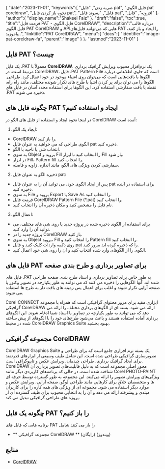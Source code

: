 {
   "date":"2023-11-01",
   "keywords":[
"ضربه زدن",
"فایل pat",
"فایل الگوی pat coreldraw",
"نحوه باز کردن فایل pat",
"فایل",
"پسوند فایل pat",
"افزونه",
"فایل"
]،
   "author":{
      "display_name":"Shakeel Faiz"
}،
   "draft":"false",
   "toc":true,
   "title":"فرمت فایل PAT - فایل الگوی CorelDRAW",
   "description":"درباره قالب فایل الگوی PAT CorelDRAW و APIهایی که می‌توانند فایل‌های PAT را ایجاد و باز کنند، بیاموزید.",
   "linktitle":"PAT CorelDRAW",
   "menu":{
      "docs":{
         "identifier":"image-pat-coreldraw-fa",
         "parent":"image"
}
}،
   "lastmod":"2023-11-01"
}

## فایل PAT چیست؟

یک فایل .PAT معمولاً با **CorelDRAW**، یک نرم‌افزار محبوب ویرایش گرافیک برداری مرتبط است. در CorelDRAW، فایل .PAT Pattern File است که حاوی اطلاعاتی درباره الگوها یا بافت‌هایی است که می‌توان روی اشیاء موجود در خود اعمال کرد. طراحی. الگوها را می توان برای پر کردن اشیا با طرح های تکرار شونده مختلف، مانند راه راه، نقطه یا بافت سفارشی استفاده کرد. این الگوها برای استفاده مجدد آسان در فایل های .PAT ذخیره می شوند.

## چگونه فایل های PAT ایجاد و استفاده کنیم؟

در اینجا نحوه ایجاد و استفاده از فایل های الگو در CorelDRAW آمده است:

1.  ایجاد یک الگو:
    
- CorelDRAW را باز کنید.
- الگوی طراحی که می خواهید به عنوان فایل pat ذخیره کنید.
- انتخاب شی یا ناحیه با الگو.
- به منوی Object بروید و Fill را انتخاب کنید تا ابزار Fill باز شود.
- در ابزار Fill، Pattern fill را انتخاب کنید.
- سفارشی کردن ویژگی های الگو، مانند اندازه، زاویه و فاصله.
2.  ذخیره الگو به عنوان فایل pat:
    
- پس از ایجاد الگوی خود، می توانید آن را به عنوان فایل pat برای استفاده در آینده ذخیره کنید.
- به منوی File بروید و Export یا Save As را انتخاب کنید.
- فرمت فایل CorelDRAW Pattern File (*.pat) را انتخاب کنید.
- نام فایل را مشخص کنید و مکان ذخیره آن را انتخاب کنید.
3.  اعمال الگو:
    
- برای استفاده از الگوی ذخیره شده در پروژه جدید یا روی شی های مختلف، می توانید آن را وارد کنید.
- پروژه جدید را در CorelDRAW باز کنید.
- به منوی Object بروید، Fill را انتخاب کنید و Pattern fill را انتخاب کنید.
- روی دکمه واردات کلیک کنید و فایل pat را که ذخیره کرده اید مرور کنید.
- الگوی را از الگوهای وارد شده انتخاب کنید و آن را روی شی خود اعمال کنید.

## فایل های PAT برای تصاویر برداری و طرح بندی صفحه

فایل های .PAT به طور خاص برای تصاویر برداری و اسناد طرح بندی صفحه طراحی شده اند. آنها الگوهایی را ذخیره می کنند که می توانند به طور یکپارچه در تصویر وکتور یا صفحه آرایی تکرار شوند و اغلب برای اعمال پس زمینه های بافت دار به طرح ها استفاده می شوند.

Corel CONNECT ابزاری مفید برای مرور محتوای گرافیکی است که همراه با مجموعه گرافیکی CorelDRAW ارائه می شود. بسته ای از الگوهای برداری مختلف را ارائه می دهد که می توانند به طور یکپارچه در تصاویر یا اسناد شما ادغام شوند. این الگوهای برداری آماده استفاده هستند و باعث می‌شود طرح‌های خود را با الگوهای از پیش ساخته شده در محیط CorelDRAW Graphics Suite بهبود بخشید.

## مجموعه گرافیکی CorelDRAW

CorelDRAW Graphics Suite یک بسته نرم افزاری جامع است که برای طراحی و تصویرسازی گرافیکی طراحی شده است. این شامل طیف وسیعی از ابزارهای قدرتمند برای ایجاد گرافیک برداری، طراحی چیدمان، ویرایش عکس و تایپوگرافی است. CorelDRAW محور اصلی مجموعه است که به دلیل قابلیت‌های تصویر برداری آن شناخته شده است، در حالی که برنامه‌های کاربردی دیگر مانند Corel PHOTO-PAINT ویژگی‌های ویرایش تصویر را ارائه می‌کنند. این مجموعه به طور گسترده توسط حرفه ای ها و متخصصان خلاق برای کارهایی مانند طراحی لوگو، صفحه آرایی، ویرایش عکس و موارد دیگر استفاده می شود. مجموعه ای از ویژگی های همه کاره را برای کاربران مبتدی و پیشرفته ارائه می دهد و آن را به انتخابی محبوب برای طیف گسترده ای از پروژه های طراحی گرافیکی تبدیل می کند.

## چگونه یک فایل PAT را باز کنیم؟

برنامه هایی که فایل های PAT را باز می کنند شامل

- ** مجموعه گرافیکی CorelDRAW ** (رایگان) (ویندوز)

## منابع
* [CorelDRAW](https://en.wikipedia.org/wiki/CorelDRAW)
